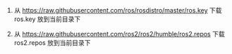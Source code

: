 1. 从 https://raw.githubusercontent.com/ros/rosdistro/master/ros.key 下载 ros.key 放到当前目录下

2. 从 https://raw.githubusercontent.com/ros2/ros2/humble/ros2.repos 下载 ros2.repos 放到当前目录下
